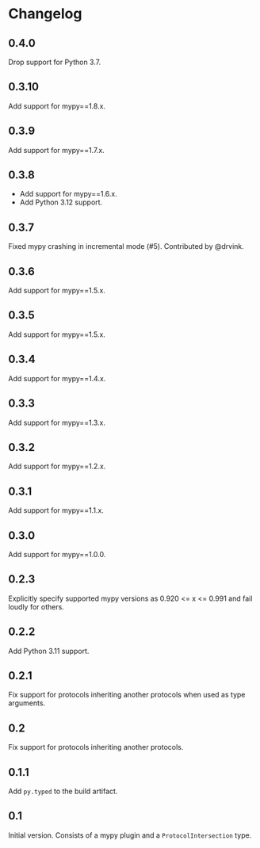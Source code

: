 # Changelog

## 0.4.0

Drop support for Python 3.7.

## 0.3.10

Add support for mypy==1.8.x.

## 0.3.9

Add support for mypy==1.7.x.

## 0.3.8

- Add support for mypy==1.6.x.
- Add Python 3.12 support.

## 0.3.7

Fixed mypy crashing in incremental mode (#5). Contributed by @drvink.

## 0.3.6

Add support for mypy==1.5.x.

## 0.3.5

Add support for mypy==1.5.x.

## 0.3.4

Add support for mypy==1.4.x.

## 0.3.3

Add support for mypy==1.3.x.

## 0.3.2

Add support for mypy==1.2.x.

## 0.3.1

Add support for mypy==1.1.x.

## 0.3.0

Add support for mypy==1.0.0.

## 0.2.3

Explicitly specify supported mypy versions as 0.920 <= x <= 0.991 and fail loudly for others.

## 0.2.2

Add Python 3.11 support.

## 0.2.1

Fix support for protocols inheriting another protocols when used as type arguments.

## 0.2

Fix support for protocols inheriting another protocols.

## 0.1.1

Add `py.typed` to the build artifact.

## 0.1

Initial version. Consists of a mypy plugin and a `ProtocolIntersection` type.
